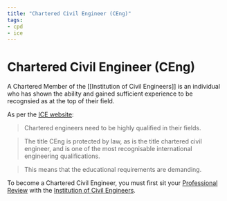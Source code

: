 ```yaml
---
title: "Chartered Civil Engineer (CEng)"
tags: 
- cpd
- ice
---
```

# Chartered Civil Engineer (CEng)
A Chartered Member of the [[Institution of Civil Engineers]] is an individual who has shown the ability and gained sufficient experience to be recognsied as at the top of their field. 

As per the [ICE website](https://www.ice.org.uk/careers-learning/professional-qualification-support/how-to-become-a-professionally-qualified-civil-engineer/):

>Chartered engineers need to be highly qualified in their fields.

>The title CEng is protected by law, as is the title chartered civil engineer, and is one of the most recognisable international engineering qualifications.

>This means that the educational requirements are demanding.

To become a Chartered Civil Engineer, you must first sit your [Professional Review](notes/Professional%20Review%20MOC.md) with the [Institution of Civil Engineers](notes/Institution%20of%20Civil%20Engineers.md).





